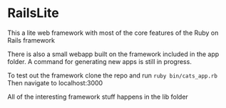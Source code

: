 # RailsLite

This a lite web framework with most of the core features of the Ruby on Rails framework

There is also a small webapp built on the framework included in the app folder.
A command for generating new apps is still in progress.

To test out the framework clone the repo and run
`ruby bin/cats_app.rb`
Then navigate to localhost:3000

All of the interesting framework stuff happens in the lib folder
